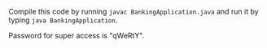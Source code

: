 Compile this code by running `javac BankingApplication.java` and run it by typing `java BankingApplication`.

Password for super access is "qWeRtY".
